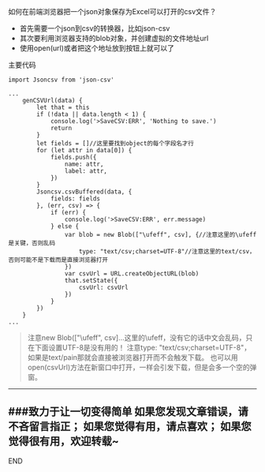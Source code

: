 如何在前端浏览器把一个json对象保存为Excel可以打开的csv文件？

* 首先需要一个json到csv的转换器，比如json-csv
* 其次要利用浏览器支持的blob对象，并创建虚拟的文件地址url
* 使用open(url)或者把这个地址放到按钮上就可以了

主要代码
```
import Jsoncsv from 'json-csv'

...
    genCSVUrl(data) {
        let that = this
        if (!data || data.length < 1) {
            console.log('>SaveCSV:ERR', 'Nothing to save.')
            return
        }
        let fields = []//这里要找到object的每个字段名才行
        for (let attr in data[0]) {
            fields.push({
                name: attr,
                label: attr,
            })
        }
        Jsoncsv.csvBuffered(data, {
            fields: fields
        }, (err, csv) => {
            if (err) {
                console.log('>SaveCSV:ERR', err.message)
            } else {
                var blob = new Blob(["\ufeff", csv], {//注意这里的\ufeff是关键，否则乱码
                    type: "text/csv;charset=UTF-8"//注意这里的text/csv，否则可能不是下载而是直接浏览器打开
                })
                var csvUrl = URL.createObjectURL(blob)
                that.setState({
                    csvUrl: csvUrl
                })
            }
        })
    }
...
```
>注意new Blob(["\ufeff", csv]...这里的\ufeff，没有它的话中文会乱码，只在下面设置UTF-8是没有用的！
注意type: "text/csv;charset=UTF-8"，如果是text/pain那就会直接被浏览器打开而不会触发下载。
也可以用open(csvUrl)方法在新窗口中打开，一样会引发下载，但是会多一个空的弹窗。

---
###致力于让一切变得简单
如果您发现文章错误，请不吝留言指正；
如果您觉得有用，请点喜欢；
如果您觉得很有用，欢迎转载~
---
END